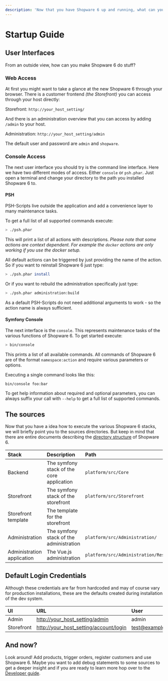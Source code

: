 ```yaml
---
description: 'Now that you have Shopware 6 up and running, what can you do with it?'
---
```


# Startup Guide

## User Interfaces

From an outside view, how can you make Shopware 6 do stuff?

### Web Access

At first you might want to take a glance at the new Shopware 6 through your browser. There is a customer frontend _\(the Storefront\)_ you can access through your host directly:

Storefront: `http://your_host_setting/`

And there is an administration overview that you can access by adding `/admin` to your host.

Administration: `http://your_host_setting/admin`

The default user and password are `admin` and `shopware`.

### Console Access

The next user interface you should try is the command line interface. Here we have two different modes of access. Either `console` or `psh.phar`. Just open a terminal and change your directory to the path you installed Shopware 6 to.

#### PSH

PSH-Scripts live outside the application and add a convenience layer to many maintenance tasks.

To get a full list of all supported commands execute:

```bash
> ./psh.phar
```

This will print a list of all actions with descriptions. _Please note that some actions are context dependent. For example the `docker` actions are only working if you use the docker setup._

All default actions can be triggered by just providing the name of the action. So if you want to reinstall Shopware 6 just type:

```bash
> ./psh.phar install
```

Or if you want to rebuild the administration specifically just type:

```bash
> ./psh.phar administration:build
```

As a default PSH-Scripts do not need additional arguments to work - so the action name is always sufficient.

#### Symfony Console

The next interface is the `console`. This represents maintenance tasks of the various functions of Shopware 6. To get started execute:

```bash
> bin/console
```

This prints a list of all available commands. All commands of Shopware 6 are of the format `namespace:action` and require various parameters or options.

Executing a single command looks like this:

```text
bin/console foo:bar
```

To get help information about required and optional parameters, you can always suffix your call with `--help` to get a full list of supported commands.

## The sources

Now that you have a idea how to execute the various Shopware 6 stacks, we will briefly point you to the sources directories. But keep in mind that there are entire documents describing the [directory structure](../60-references-internals/70-other/10-directory-structure.md) of Shopware 6.

| Stack | Description | Path |  |
| :--- | :--- | :--- | :--- |
| Backend | The symfony stack of the core application | `platform/src/Core` |  |
| Storefront | The symfony stack of the storefront | `platform/src/Storefront` |  |
| Storefront template | The template for the storefront |  | `platform/src/Storefront/Resources` |
| Administration | The symfony stack of the administration | `platform/src/Administration/` |  |
| Administration application | The Vue.js administration | `platform/src/Administration/Resources/app/administration` |  |

## Default Login Credentials

Although these credentials are far from hardcoded and may of course vary for production installations, these are the defaults created during installation of the dev system.

| UI | URL | User | Password |
| :--- | :--- | :--- | :--- |
| Admin | [http://your\_host\_setting/admin](http://your_host_setting/admin) | admin | shopware |
| Storefront | [http://your\_host\_setting/account/login](http://your_host_setting/account/login) | test@example.com | shopware |

## And now?

Look around! Add products, trigger orders, register customers and use Shopware 6. Maybe you want to add debug statements to some sources to get a deeper insight and if you are ready to learn more hop over to the [Developer guide](../20-developer-guide/__categoryinfo.md).

